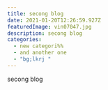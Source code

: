 ```yaml
---
title: secong blog
date: 2021-01-20T12:26:59.927Z
featuredImage: vin07047.jpg
description: secong blog
categories:
  - new categori%%
  - and another one
  - "bg;lkrj "
---
```

secong blog
